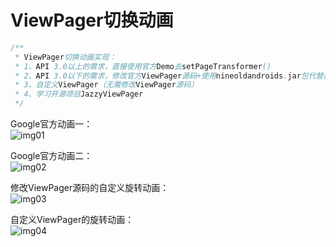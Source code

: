 # ViewPager切换动画

```java
/**
 * ViewPager切换动画实现：
 * 1、API 3.0以上的需求，直接使用官方Demo去setPageTransformer()
 * 2、API 3.0以下的需求，修改官方ViewPager源码+使用nineoldandroids.jar包代替属性动画（属性动画3.0以上才有）
 * 3、自定义ViewPager（无需修改ViewPager源码）
 * 4、学习开源项目JazzyViewPager
 */
```

Google官方动画一：<br/>
![img01](https://github.com/ykmeory/ViewPagerAnim/blob/master/img_folder/img01.jpg "DepthPageTransformer")
<br/>

Google官方动画二：<br/>
![img02](https://github.com/ykmeory/ViewPagerAnim/blob/master/img_folder/img02.jpg "ZoomOutPageTransformer")
<br/>

修改ViewPager源码的自定义旋转动画：<br/>
![img03](https://github.com/ykmeory/ViewPagerAnim/blob/master/img_folder/img03.jpg "RotatePageTransformer")
<br/>

自定义ViewPager的旋转动画：<br/>
![img04](https://github.com/ykmeory/ViewPagerAnim/blob/master/img_folder/img04.jpg "custom_RotatePageTransformer")
<br/>
